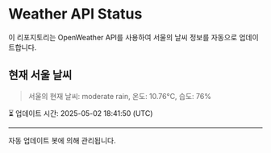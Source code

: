 
# Weather API Status

이 리포지토리는 OpenWeather API를 사용하여 서울의 날씨 정보를 자동으로 업데이트합니다.

## 현재 서울 날씨
> 서울의 현재 날씨: moderate rain, 온도: 10.76°C, 습도: 76%

⏳ 업데이트 시간: 2025-05-02 18:41:50 (UTC)

---
자동 업데이트 봇에 의해 관리됩니다.

